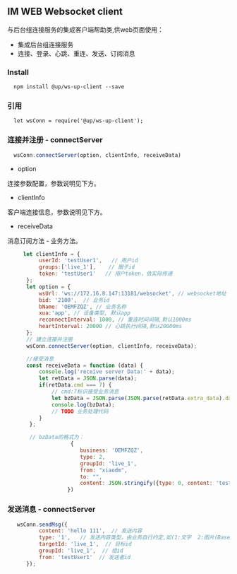 ## IM WEB Websocket client
与后台组连接服务的集成客户端帮助类,供web页面使用：
* 集成后台组连接服务
* 连接、登录、心跳、重连、发送、订阅消息

### Install
```
  npm install @up/ws-up-client --save
```
### 引用
```
  let wsConn = require('@up/ws-up-client');
```

### 连接并注册 - connectServer
```  javascript
  wsConn.connectServer(option, clientInfo, receiveData)
```

* option

连接参数配置，参数说明见下方。

* clientInfo

客户端连接信息，参数说明见下方。

* receiveData

消息订阅方法 - 业务方法。

```  javascript
     let clientInfo = {
          userId: 'testUser1',   // 用户id
          groups:['live_1'],    // 圈子id
          token: 'testUser1'   // 用户token，依实际传递
      };
      let option = {
          wsUrl: 'ws://172.16.8.147:13181/websocket', // websocket地址
          bid: '2100',  // 业务id
          bName: 'OEMFZQZ', // 业务名称
          xua:'app', // 设备类型, 默认app
          reconnectInterval: 1000, // 重连时间间隔,默认1000ms
          heartInterval: 20000 // 心跳执行间隔,默认20000ms
      };
      // 建立连接并注册
      wsConn.connectServer(option, clientInfo, receiveData);

      //接受消息
      const receiveData = function (data) {
          console.log('receive server Data:' + data);
          let retData = JSON.parse(data);
          if(retData.cmd === 7) {
              // cmd:7标识接受业务消息
              let bzData = JSON.parse(JSON.parse(retData.extra_data).dataStr);
              console.log(bzData);
              // TODO 业务处理代码
          }
       };

       // bzData的格式为：
                    {
                       business: 'OEMFZQZ',
                       type: 2,
                       groupId: 'live_1',
                       from: "xiaodm",
                       to: "",
                       content: JSON.stringify({type: 0, content: 'test im content2'})
                   })
```

### 发送消息 - connectServer
```  javascript
   wsConn.sendMsg({
          content: 'hello 111',  // 发送内容
          type: '1',   // 发送内容类型，由业务自行约定,如(1:文字  2:图片(Base64) 3：图片url 4：短语音url 5：短视频url)
          targetId: 'live_1',  // 目标id
          groupId: 'live_1',  // 组id
          from: 'testUser1'  // 发送者id
      });
```